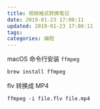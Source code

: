 ```yaml
---
title: 视频格式转换笔记
date: 2019-01-23 17:00:11
updated: 2019-01-23 17:00:11
tags:
categories: 编程
---
```


macOS 命令行安装 `ffmpeg`

```bash
brew install ffmpeg
```

flv 转换成 MP4

```
ffmpeg -i file.flv file.mp4
```
